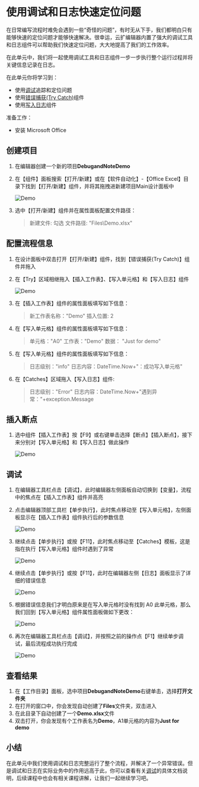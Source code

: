 # 使用调试和日志快速定位问题

在日常编写流程时难免会遇到一些“奇怪的问题”，有时无从下手，我们都明白只有能够快速的定位问题才能够快速解决。很幸运，云扩编辑器内置了强大的调试工具和日志组件可以帮助我们快速定位问题，大大地提高了我们的工作效率。

在此单元中，我们将一起使用调试工具和日志组件一步一步执行整个运行过程并将关键信息记录在日志。


在此单元你将学习到：
- 使用[调试](https://academy.encoo.com/zh-cn/wiki/Studio/Debugging.md)追踪和定位问题
- 使用[错误捕获(Try Catch)](https://academy.encoo.com/zh-cn/wiki/Activities/WorkflowControl/TryCatch.md)组件
- 使用[写入日志](https://academy.encoo.com/wiki/Activities/System/WriteLog.md)组件


准备工作：
- 安装 Microsoft Office

## 创建项目

1. 在编辑器创建一个新的项目**DebugandNoteDemo**
2. 在【组件】面板搜索【打开/新建】或在【软件自动化】-【Office Excel】目录下找到【打开/新建】组件，并将其拖拽进新建项目Main设计面板中

    ![Demo](https://docimages.blob.core.chinacloudapi.cn/images/EncooLearn/DebugAndNote/DebugDemo-1.png)

3. 选中【打开/新建】组件并在属性面板配置文件路径：
   > 新建文件: 勾选 
   > 文件路径: "Files\Demo.xlsx" 


## 配置流程信息

1. 在设计面板中双击打开【打开/新建】组件，找到【错误捕获(Try Catch)】组件并拖入
2. 在【Try】区域相继拖入【插入工作表】、【写入单元格】和【写入日志】组件

    ![Demo](https://docimages.blob.core.chinacloudapi.cn/images/EncooLearn/DebugAndNote/DD-2.png)

3. 在【插入工作表】组件的属性面板填写如下信息：
   > 新工作表名称："Demo"
   > 插入位置: 2

4. 在【写入单元格】组件的属性面板填写如下信息：
   > 单元格："A0"
   > 工作表："Demo"
   > 数据： "Just for demo"


5. 在【写入单元格】组件的属性面板填写如下信息：
   > 日志级别："info"
   > 日志内容：DateTime.Now+"：成功写入单元格"


5. 在【Catches】区域拖入【写入日志】组件:
   > 日志级别："Error"
   > 日志内容：DateTime.Now+"遇到异常："+exception.Message


## 插入断点
1. 选中组件【插入工作表】按【F9】或右键单击选择【断点】【插入断点】，接下来分别对【写入单元格】和【写入日志】做此操作

    ![Demo](https://docimages.blob.core.chinacloudapi.cn/images/EncooLearn/DebugAndNote/DD-7.png)

## 调试
1. 在编辑器工具栏点击【调试】，此时编辑器左侧面板自动切换到【变量】，流程中的焦点在【插入工作表】组件并高亮
2. 点击编辑器顶部工具栏【单步执行】，此时焦点移动至【写入单元格】，左侧面板显示在【插入工作表】组件执行后的参数信息

    ![Demo](https://docimages.blob.core.chinacloudapi.cn/images/EncooLearn/DebugAndNote/DD-8.png)

3. 继续点击【单步执行】或按【F11】，此时焦点移动至【Catches】模板，这是指在执行【写入单元格】组件时遇到了异常

    ![Demo](https://docimages.blob.core.chinacloudapi.cn/images/EncooLearn/DebugAndNote/DD-12.png)

4. 继续点击【单步执行】或按【F11】，此时在编辑器左侧【日志】面板显示了详细的错误信息

    ![Demo](https://docimages.blob.core.chinacloudapi.cn/images/EncooLearn/DebugAndNote/DD-11.png)

4. 根据错误信息我们才明白原来是在写入单元格时没有找到 A0 此单元格，那么我们回到【写入单元格】组件属性面板做如下更改：

    ![Demo](https://docimages.blob.core.chinacloudapi.cn/images/EncooLearn/DebugAndNote/DD-13.png)

5. 再次在编辑器工具栏点击【调试】，并按照之前的操作点【F1】继续单步调试，最后流程成功执行完成

    ![Demo](https://docimages.blob.core.chinacloudapi.cn/images/EncooLearn/DebugAndNote/DD-14.png)

## 查看结果
1. 在【工作目录】面板，选中项目**DebugandNoteDemo**右键单击，选择**打开文件夹** 
2. 在打开的窗口中，你会发现自动创建了**Files**文件夹，双击进入
3. 在此目录下自动创建了一个**Demo.xlsx**文件
4. 双击打开，你会发现有个工作表名为**Demo**，A1单元格的内容为**Just for demo**


## 小结
在此单元中我们使用调试和日志完整运行了整个流程，并解决了一个异常错误。但是调试和日志在实际业务中的作用远高于此，你可以查看有关[调试](https://academy.bottime.com/wiki/Studio/Debugging.md?)的具体文档说明，后续课程中也会有相关课程讲解，让我们一起继续学习吧。